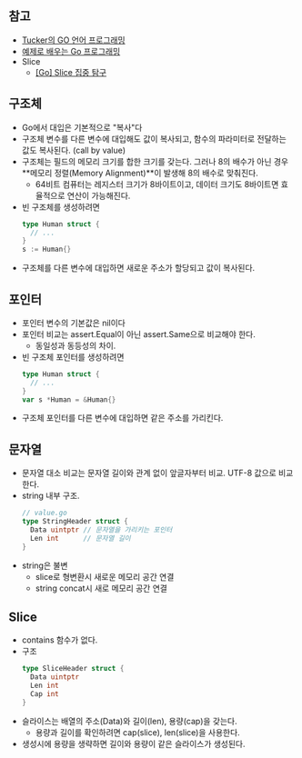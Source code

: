 ## 참고
- [Tucker의 GO 언어 프로그래밍](yes24.com/Product/Goods/99108736?OzSrank=1)
- [예제로 배우는 Go 프로그래밍](http://golang.site/)
- Slice
  - [[Go] Slice 집중 탐구](https://velog.io/@kimmachinegun/Go-Slice-%EC%A7%91%EC%A4%91-%ED%83%90%EA%B5%AC-t2jn1kd1gc)

## 구조체
- Go에서 대입은 기본적으로 "복사"다
- 구조체 변수를 다른 변수에 대입해도 값이 복사되고, 함수의 파라미터로 전달하는 값도 복사된다. (call by value)
- 구조체는 필드의 메모리 크기를 합한 크기를 갖는다. 그러나 8의 배수가 아닌 경우 **메모리 정렬(Memory Alignment)**이 발생해 8의 배수로 맞춰진다.
  - 64비트 컴퓨터는 레지스터 크기가 8바이트이고, 데이터 크기도 8바이트면 효율적으로 연산이 가능해진다.
- 빈 구조체를 생성하려면
  ```go
  type Human struct {
    // ...  
  }
  s := Human{}
  ```
- 구조체를 다른 변수에 대입하면 새로운 주소가 할당되고 값이 복사된다.
  
## 포인터
- 포인터 변수의 기본값은 nil이다
- 포인터 비교는 assert.Equal이 아닌 assert.Same으로 비교해야 한다.
  - 동일성과 동등성의 차이.
- 빈 구조체 포인터를 생성하려면
  ```go
  type Human struct {
    // ...  
  }
  var s *Human = &Human{}
  ```
- 구조체 포인터를 다른 변수에 대입하면 같은 주소를 가리킨다.

## 문자열
- 문자열 대소 비교는 문자열 길이와 관계 없이 앞글자부터 비교. UTF-8 값으로 비교한다.
- string 내부 구조.
  ```go
  // value.go
  type StringHeader struct {
    Data uintptr // 문자열을 가리키는 포인터
    Len int      // 문자열 길이
  }
  ```
- string은 불변
  - slice로 형변환시 새로운 메모리 공간 연결
  - string concat시 새로 메모리 공간 연결
  
## Slice
- contains 함수가 없다.
- 구조
  ```go
  type SliceHeader struct {
    Data uintptr
    Len int
    Cap int
  }
  ```
- 슬라이스는 배열의 주소(Data)와 길이(len), 용량(cap)을 갖는다.
  - 용량과 길이를 확인하려면 cap(slice), len(slice)을 사용한다.
- 생성시에 용량을 생략하면 길이와 용량이 같은 슬라이스가 생성된다.
  